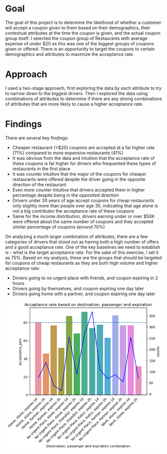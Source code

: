 # Goal
The goal of this project is to determine the likelihood of whether a customer will accept a coupon given to them based on their demographics, their contextual attributes at the time the coupon is given, and the actual coupon group itself. I selected the coupon group of Restaurants with average expense of under $20 as this was one of the biggest groups of coupons given or offered. There is an opportunity to target the coupons to certain demographics and attributes to maximize the acceptance rate.
# Approach
I used a two-stage approach, first exploring the data by each attribute to try to narrow down to the biggest drivers. Then I explored the data using combinations of attributes to determine if there are any strong combinations of attributes that are more likely to cause a higher acceptance rate.
# Findings
There are several key findings:
- Cheaper restaurant (<$20) coupons are accepted at a far higher rate (71%) compared to more expensive restaurants (41%)
- It was obvious from the data and intuition that the acceptance rate of these coupons is far higher for drivers who frequented these types of restaurants in the first place
- It was counter intuitive that the major of the coupons for cheaper restaurants were offered despite the driver going in the opposite direction of the restaurant
- Even more counter intuitive that drivers accepted them in higher percentage despite being in the opposited direction
- Drivers under 30 years of age accept coupons for cheap restaurants only slightly more than people over age 30, indicating that age alone is not a big contributor the acceptance rate of these coupons
- Same for the income distribution, drivers earning under or over $50K were offered about the same number of coupons and they accepted similar percentage of coupons (around 70%)

On analyzing a much larger combination of attributes, there are a few categories of drivers that stood out as having both a high number of offers and a good acceptance rate. One of the key baselines we need to establish is - what is the target acceptance rate. For the sake of this exercise, I set it as 75%. Based on my analysis, these are the groups that should be targeted for coupons of cheap restaurants as they are both high volume and higher acceptance rate:
- Drivers going to no urgent place with friends, and coupon expiring in 2 hours
- Drivers going by themselves, and coupon expiring one day later
- Drivers going home with a partner, and coupon expiring one day later
  
![Acceptance rate by combination of attributes](https://github.com/kiranadigo/bkly_ml_5.2/blob/main/images/coupon_combo.png)

